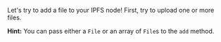 Let's try to add a file to your IPFS node! First, try to upload one or more files.

**Hint:** You can pass either a `File` or an array of `File`s to the `add` method.

